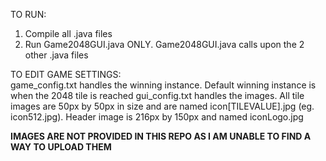 TO RUN: <br/>
1. Compile all .java files <br/>
2. Run Game2048GUI.java ONLY. Game2048GUI.java calls upon the 2 other .java files

TO EDIT GAME SETTINGS:<br/>
game_config.txt handles the winning instance. Default winning instance is when the 2048 tile is reached
gui_config.txt handles the images. All tile images are 50px by 50px in size and are named icon[TILEVALUE].jpg (eg. icon512.jpg). Header image is 216px by 150px and named iconLogo.jpg

<b>IMAGES ARE NOT PROVIDED IN THIS REPO AS I AM UNABLE TO FIND A WAY TO UPLOAD THEM</b>
